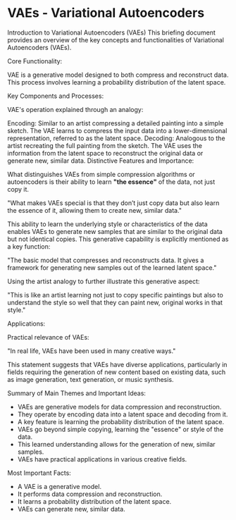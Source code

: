# VAEs - Variational Autoencoders

Introduction to Variational Autoencoders (VAEs)
This briefing document provides an overview of the key concepts and functionalities of Variational Autoencoders (VAEs).

Core Functionality:

VAE is a generative model designed to both compress and reconstruct data. This process involves learning a probability distribution of the latent space.

Key Components and Processes:

VAE's operation explained through an analogy:

Encoding: Similar to an artist compressing a detailed painting into a simple sketch. The VAE learns to compress the input data into a lower-dimensional representation, referred to as the latent space.
Decoding: Analogous to the artist recreating the full painting from the sketch. The VAE uses the information from the latent space to reconstruct the original data or generate new, similar data.
Distinctive Features and Importance:

What distinguishes VAEs from simple compression algorithms or autoencoders is their ability to learn **"the essence"** of the data, not just copy it.

"What makes VAEs special is that they don’t just copy data but also learn the essence of it, allowing them to create new, similar data."

This ability to learn the underlying style or characteristics of the data enables VAEs to generate new samples that are similar to the original data but not identical copies. This generative capability is explicitly mentioned as a key function:

"The basic model that compresses and reconstructs data. It gives a framework for generating new samples out of the learned latent space."

Using the artist analogy to further illustrate this generative aspect:

"This is like an artist learning not just to copy specific paintings but also to understand the style so well that they can paint new, original works in that style."

Applications:

Practical relevance of VAEs:

"In real life, VAEs have been used in many creative ways."

This statement suggests that VAEs have diverse applications, particularly in fields requiring the generation of new content based on existing data, such as image generation, text generation, or music synthesis.

Summary of Main Themes and Important Ideas:

- VAEs are generative models for data compression and reconstruction.
- They operate by encoding data into a latent space and decoding from it.
- A key feature is learning the probability distribution of the latent space.
- VAEs go beyond simple copying, learning the "essence" or style of the data.
- This learned understanding allows for the generation of new, similar samples.
- VAEs have practical applications in various creative fields.

Most Important Facts:

- A VAE is a generative model.
- It performs data compression and reconstruction.
- It learns a probability distribution of the latent space.
- VAEs can generate new, similar data.
